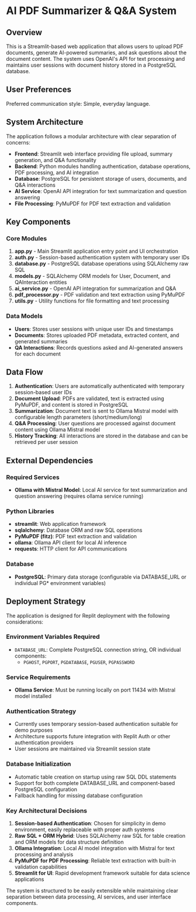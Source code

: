 # AI PDF Summarizer & Q&A System

## Overview

This is a Streamlit-based web application that allows users to upload PDF documents, generate AI-powered summaries, and ask questions about the document content. The system uses OpenAI's API for text processing and maintains user sessions with document history stored in a PostgreSQL database.

## User Preferences

Preferred communication style: Simple, everyday language.

## System Architecture

The application follows a modular architecture with clear separation of concerns:

- **Frontend**: Streamlit web interface providing file upload, summary generation, and Q&A functionality
- **Backend**: Python modules handling authentication, database operations, PDF processing, and AI integration
- **Database**: PostgreSQL for persistent storage of users, documents, and Q&A interactions
- **AI Service**: OpenAI API integration for text summarization and question answering
- **File Processing**: PyMuPDF for PDF text extraction and validation

## Key Components

### Core Modules

1. **app.py** - Main Streamlit application entry point and UI orchestration
2. **auth.py** - Session-based authentication system with temporary user IDs
3. **database.py** - PostgreSQL database operations using SQLAlchemy raw SQL
4. **models.py** - SQLAlchemy ORM models for User, Document, and QAInteraction entities
5. **ai_service.py** - OpenAI API integration for summarization and Q&A
6. **pdf_processor.py** - PDF validation and text extraction using PyMuPDF
7. **utils.py** - Utility functions for file formatting and text processing

### Data Models

- **Users**: Stores user sessions with unique user IDs and timestamps
- **Documents**: Stores uploaded PDF metadata, extracted content, and generated summaries
- **QA Interactions**: Records questions asked and AI-generated answers for each document

## Data Flow

1. **Authentication**: Users are automatically authenticated with temporary session-based user IDs
2. **Document Upload**: PDFs are validated, text is extracted using PyMuPDF, and content is stored in PostgreSQL
3. **Summarization**: Document text is sent to Ollama Mistral model with configurable length parameters (short/medium/long)
4. **Q&A Processing**: User questions are processed against document content using Ollama Mistral model
5. **History Tracking**: All interactions are stored in the database and can be retrieved per user session

## External Dependencies

### Required Services
- **Ollama with Mistral Model**: Local AI service for text summarization and question answering (requires ollama service running)

### Python Libraries
- **streamlit**: Web application framework
- **sqlalchemy**: Database ORM and raw SQL operations
- **PyMuPDF (fitz)**: PDF text extraction and validation
- **ollama**: Ollama API client for local AI inference
- **requests**: HTTP client for API communications

### Database
- **PostgreSQL**: Primary data storage (configurable via DATABASE_URL or individual PG* environment variables)

## Deployment Strategy

The application is designed for Replit deployment with the following considerations:

### Environment Variables Required
- `DATABASE_URL`: Complete PostgreSQL connection string, OR individual components:
  - `PGHOST`, `PGPORT`, `PGDATABASE`, `PGUSER`, `PGPASSWORD`

### Service Requirements
- **Ollama Service**: Must be running locally on port 11434 with Mistral model installed

### Authentication Strategy
- Currently uses temporary session-based authentication suitable for demo purposes
- Architecture supports future integration with Replit Auth or other authentication providers
- User sessions are maintained via Streamlit session state

### Database Initialization
- Automatic table creation on startup using raw SQL DDL statements
- Support for both complete DATABASE_URL and component-based PostgreSQL configuration
- Fallback handling for missing database configuration

### Key Architectural Decisions

1. **Session-based Authentication**: Chosen for simplicity in demo environment, easily replaceable with proper auth systems
2. **Raw SQL + ORM Hybrid**: Uses SQLAlchemy raw SQL for table creation and ORM models for data structure definition
3. **Ollama Integration**: Local AI model integration with Mistral for text processing and analysis
4. **PyMuPDF for PDF Processing**: Reliable text extraction with built-in validation capabilities
5. **Streamlit for UI**: Rapid development framework suitable for data science applications

The system is structured to be easily extensible while maintaining clear separation between data processing, AI services, and user interface components.